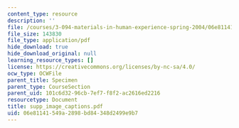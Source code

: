 ```yaml
---
content_type: resource
description: ''
file: /courses/3-094-materials-in-human-experience-spring-2004/06e81141549a2898bd84348d2499e9b7_supp_image_captions.pdf
file_size: 143830
file_type: application/pdf
hide_download: true
hide_download_original: null
learning_resource_types: []
license: https://creativecommons.org/licenses/by-nc-sa/4.0/
ocw_type: OCWFile
parent_title: Specimen
parent_type: CourseSection
parent_uid: 101c6d32-96cb-7ef7-f8f2-ac2616ed2216
resourcetype: Document
title: supp_image_captions.pdf
uid: 06e81141-549a-2898-bd84-348d2499e9b7
---
```

